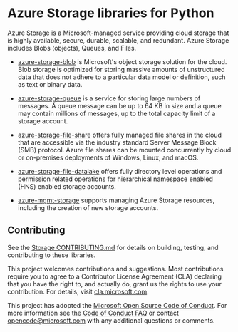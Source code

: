 # Azure Storage libraries for Python

Azure Storage is a Microsoft-managed service providing cloud storage that is highly available, secure, durable, scalable, and redundant.  Azure Storage includes Blobs (objects), Queues, and Files.

- [azure-storage-blob][blobs] is Microsoft's object storage solution for the cloud. Blob storage is optimized for storing massive amounts of unstructured data that does not adhere to a particular data model or definition, such as text or binary data.

- [azure-storage-queue][queues] is a service for storing large numbers of messages.  A queue message can be up to 64 KB in size and a queue may contain millions of messages, up to the total capacity limit of a storage account.

- [azure-storage-file-share][fileshares] offers fully managed file shares in the cloud that are accessible via the industry standard Server Message Block (SMB) protocol.  Azure file shares can be mounted concurrently by cloud or on-premises deployments of Windows, Linux, and macOS.

- [azure-storage-file-datalake][datalake] offers fully directory level operations and permission related operations for hierarchical namespace enabled (HNS) enabled storage accounts.

- [azure-mgmt-storage][management] supports managing Azure Storage resources, including the creation of new storage accounts.

## Contributing

See the [Storage CONTRIBUTING.md][storage_contrib] for details on building,
testing, and contributing to these libraries.

This project welcomes contributions and suggestions.  Most contributions require
you to agree to a Contributor License Agreement (CLA) declaring that you have
the right to, and actually do, grant us the rights to use your contribution. For
details, visit [cla.microsoft.com][cla].

This project has adopted the [Microsoft Open Source Code of Conduct][coc].
For more information see the [Code of Conduct FAQ][coc_faq]
or contact [opencode@microsoft.com][coc_contact] with any
additional questions or comments.

<!-- LINKS -->
[blobs]: https://github.com/Azure/azure-sdk-for-python/blob/main/sdk/storage/azure-storage-blob/README.md
[queues]: https://github.com/Azure/azure-sdk-for-python/blob/main/sdk/storage/azure-storage-queue/README.md
[fileshares]: https://github.com/Azure/azure-sdk-for-python/blob/main/sdk/storage/azure-storage-file-share/README.md
[datalake]: https://github.com/Azure/azure-sdk-for-python/blob/main/sdk/storage/azure-storage-file-datalake/README.md
[management]: https://github.com/Azure/azure-sdk-for-python/blob/main/sdk/storage/azure-mgmt-storage/
[storage_contrib]: https://github.com/Azure/azure-sdk-for-python/blob/main/CONTRIBUTING.md
[cla]: https://cla.microsoft.com
[coc]: https://opensource.microsoft.com/codeofconduct/
[coc_faq]: https://opensource.microsoft.com/codeofconduct/faq/
[coc_contact]: mailto:opencode@microsoft.com
